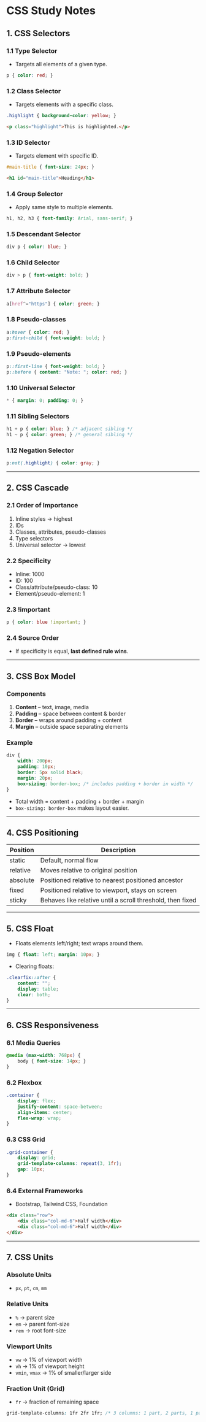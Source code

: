 # CSS Study Notes

## 1. CSS Selectors

### 1.1 Type Selector

- Targets all elements of a given type.

```css
p { color: red; }
````

### 1.2 Class Selector

- Targets elements with a specific class.

```css
.highlight { background-color: yellow; }
```

```html
<p class="highlight">This is highlighted.</p>
```

### 1.3 ID Selector

- Targets element with specific ID.

```css
#main-title { font-size: 24px; }
```

```html
<h1 id="main-title">Heading</h1>
```

### 1.4 Group Selector

- Apply same style to multiple elements.

```css
h1, h2, h3 { font-family: Arial, sans-serif; }
```

### 1.5 Descendant Selector

```css
div p { color: blue; }
```

### 1.6 Child Selector

```css
div > p { font-weight: bold; }
```

### 1.7 Attribute Selector

```css
a[href^="https"] { color: green; }
```

### 1.8 Pseudo-classes

```css
a:hover { color: red; }
p:first-child { font-weight: bold; }
```

### 1.9 Pseudo-elements

```css
p::first-line { font-weight: bold; }
p::before { content: "Note: "; color: red; }
```

### 1.10 Universal Selector

```css
* { margin: 0; padding: 0; }
```

### 1.11 Sibling Selectors

```css
h1 + p { color: blue; } /* adjacent sibling */
h1 ~ p { color: green; } /* general sibling */
```

### 1.12 Negation Selector

```css
p:not(.highlight) { color: gray; }
```

---

## 2. CSS Cascade

### 2.1 Order of Importance

1. Inline styles → highest
2. IDs
3. Classes, attributes, pseudo-classes
4. Type selectors
5. Universal selector → lowest

### 2.2 Specificity

- Inline: 1000
- ID: 100
- Class/attribute/pseudo-class: 10
- Element/pseudo-element: 1

### 2.3 !important

```css
p { color: blue !important; }
```

### 2.4 Source Order

- If specificity is equal, **last defined rule wins**.

---

## 3. CSS Box Model

### Components

1. **Content** – text, image, media
2. **Padding** – space between content & border
3. **Border** – wraps around padding + content
4. **Margin** – outside space separating elements

### Example

```css
div {
    width: 200px;
    padding: 10px;
    border: 5px solid black;
    margin: 20px;
    box-sizing: border-box; /* includes padding + border in width */
}
```

- Total width = content + padding + border + margin
- `box-sizing: border-box` makes layout easier.

---

## 4. CSS Positioning

| Position | Description                                                |
| -------- | ---------------------------------------------------------- |
| static   | Default, normal flow                                       |
| relative | Moves relative to original position                        |
| absolute | Positioned relative to nearest positioned ancestor         |
| fixed    | Positioned relative to viewport, stays on screen           |
| sticky   | Behaves like relative until a scroll threshold, then fixed |

---

## 5. CSS Float

- Floats elements left/right; text wraps around them.

```css
img { float: left; margin: 10px; }
```

- Clearing floats:

```css
.clearfix::after {
    content: "";
    display: table;
    clear: both;
}
```

---

## 6. CSS Responsiveness

### 6.1 Media Queries

```css
@media (max-width: 768px) {
    body { font-size: 14px; }
}
```

### 6.2 Flexbox

```css
.container {
    display: flex;
    justify-content: space-between;
    align-items: center;
    flex-wrap: wrap;
}
```

### 6.3 CSS Grid

```css
.grid-container {
    display: grid;
    grid-template-columns: repeat(3, 1fr);
    gap: 10px;
}
```

### 6.4 External Frameworks

- Bootstrap, Tailwind CSS, Foundation

```html
<div class="row">
    <div class="col-md-6">Half width</div>
    <div class="col-md-6">Half width</div>
</div>
```

---

## 7. CSS Units

### Absolute Units

- `px`, `pt`, `cm`, `mm`

### Relative Units

- `%` → parent size
- `em` → parent font-size
- `rem` → root font-size

### Viewport Units

- `vw` → 1% of viewport width
- `vh` → 1% of viewport height
- `vmin`, `vmax` → 1% of smaller/larger side

### Fraction Unit (Grid)

- `fr` → fraction of remaining space

```css
grid-template-columns: 1fr 2fr 1fr; /* 3 columns: 1 part, 2 parts, 1 part */
```